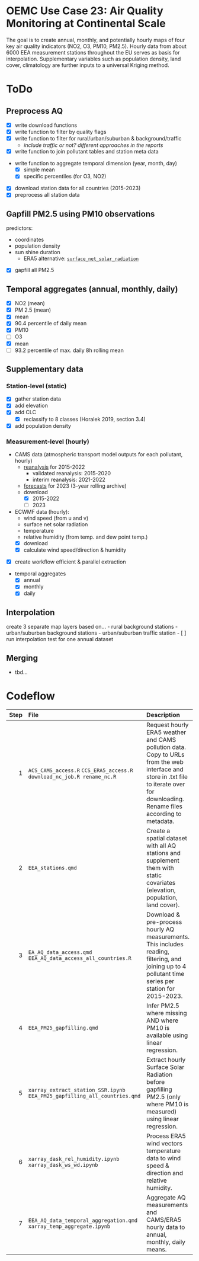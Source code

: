 
# OEMC Use Case 23: Air Quality Monitoring at Continental Scale

The goal is to create annual, monthly, and potentially hourly maps of
four key air quality indicators (NO2, O3, PM10, PM2.5). Hourly data from
about 6000 EEA measurement stations throughout the EU serves as basis
for interpolation. Supplementary variables such as population density,
land cover, climatology are further inputs to a universal Kriging
method.

# ToDo

## Preprocess AQ

- [x] write download functions
- [x] write function to filter by quality flags
- [x] write function to filter for rural/urban/suburban &
  background/traffic
  - *include traffic or not? different approaches in the reports*
- [x] write function to join pollutant tables and station meta data
- write function to aggregate temporal dimension (year, month, day)
  - [x] simple mean
  - [x] specific percentiles (for O3, NO2)
- [x] download station data for all countries (2015-2023)
- [x] preprocess all station data

## Gapfill PM2.5 using PM10 observations

predictors:

- coordinates
- population density
- sun shine duration
  - ERA5 alternative:
    [`surface_net_solar_radiation`](https://codes.ecmwf.int/grib/param-db/?id=176)
- [x] gapfill all PM2.5

## Temporal aggregates (annual, monthly, daily)

- [x] NO2 (mean)
- [x] PM 2.5 (mean)
- [x] mean
- [x] 90.4 percentile of daily mean
- [x] PM10
- [ ] O3
- [x] mean
- [ ] 93.2 percentile of max. daily 8h rolling mean

## Supplementary data

### Station-level (static)

- [x] gather station data
- [x] add elevation
- [x] add CLC
  - [x] reclassify to 8 classes (Horalek 2019, section 3.4)
- [x] add population density

### Measurement-level (hourly)

- CAMS data (atmospheric transport model outputs for each pollutant,
  hourly)
  - [reanalysis](https://ads.atmosphere.copernicus.eu/cdsapp#!/dataset/cams-europe-air-quality-reanalyses?tab=overview)
    for 2015-2022
    - validated reanalysis: 2015-2020
    - interim reanalysis: 2021-2022
  - [forecasts](https://ads.atmosphere.copernicus.eu/cdsapp#!/dataset/cams-europe-air-quality-forecasts?tab=overview)
    for 2023 (3-year rolling archive)
  - download
    - [x] 2015-2022
    - [ ] 2023
- ECWMF data (hourly):
  - wind speed (from u and v)
  - surface net solar radiation
  - temperature
  - relative humidity (from temp. and dew point temp.)
  - [x] download
  - [x] calculate wind speed/direction & humidity
- [x] create workflow efficient & parallel extraction
- temporal aggregates
  - [x] annual
  - [x] monthly
  - [x] daily

## Interpolation

create 3 separate map layers based on… - rural background stations -
urban/suburban background stations - urban/suburban traffic station - \[
\] run interpolation test for one annual dataset

## Merging

- tbd…

# Codeflow

| Step | File                                                                       | Description                                                                                                                                                                          |
|-----:|:---------------------------------------------------------------------------|:-------------------------------------------------------------------------------------------------------------------------------------------------------------------------------------|
|    1 | `ACS_CAMS_access.R` `CCS_ERA5_access.R` `download_nc_job.R rename_nc.R`    | Request hourly ERA5 weather and CAMS pollution data. Copy to URLs from the web interface and store in .txt file to iterate over for downloading. Rename files according to metadata. |
|    2 | `EEA_stations.qmd`                                                         | Create a spatial dataset with all AQ stations and supplement them with static covariates (elevation, population, land cover).                                                        |
|    3 | `EA_AQ_data_access.qmd` `EEA_AQ_data_access_all_countries.R`               | Download & pre-process hourly AQ measurements. This includes reading, filtering, and joining up to 4 pollutant time series per station for 2015-2023.                                |
|    4 | `EEA_PM25_gapfilling.qmd`                                                  | Infer PM2.5 where missing AND where PM10 is available using linear regression.                                                                                                       |
|    5 | `xarray_extract_station_SSR.ipynb` `EEA_PM25_gapfilling_all_countries.qmd` | Extract hourly Surface Solar Radiation before gapfilling PM2.5 (only where PM10 is measured) using linear regression.                                                                |
|    6 | `xarray_dask_rel_humidity.ipynb` `xarray_dask_ws_wd.ipynb`                 | Process ERA5 wind vectors temperature data to wind speed & direction and relative humidity.                                                                                          |
|    7 | `EEA_AQ_data_temporal_aggregation.qmd` `xarray_temp_aggregate.ipynb`       | Aggregate AQ measurements and CAMS/ERA5 hourly data to annual, monthly, daily means.                                                                                                 |
